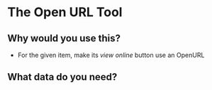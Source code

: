 # The Open URL Tool

## Why would you use this?

* For the given item, make its _view online_ button use an OpenURL

## What data do you need?
